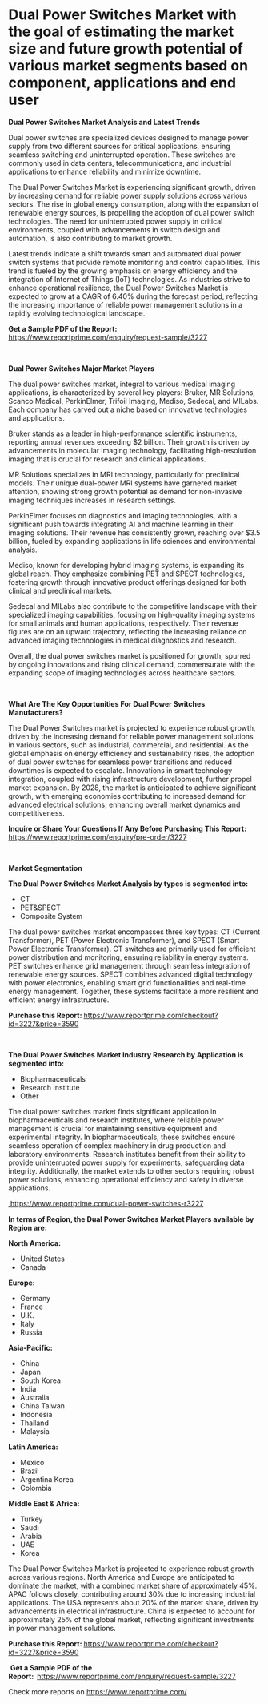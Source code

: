 <p><h1>Dual Power Switches Market with the goal of estimating the market size and future growth potential of various market segments based on component, applications and end user</h1></p><p><strong>Dual Power Switches Market Analysis and Latest Trends</strong></p>
<p><p>Dual power switches are specialized devices designed to manage power supply from two different sources for critical applications, ensuring seamless switching and uninterrupted operation. These switches are commonly used in data centers, telecommunications, and industrial applications to enhance reliability and minimize downtime.</p><p>The Dual Power Switches Market is experiencing significant growth, driven by increasing demand for reliable power supply solutions across various sectors. The rise in global energy consumption, along with the expansion of renewable energy sources, is propelling the adoption of dual power switch technologies. The need for uninterrupted power supply in critical environments, coupled with advancements in switch design and automation, is also contributing to market growth.</p><p>Latest trends indicate a shift towards smart and automated dual power switch systems that provide remote monitoring and control capabilities. This trend is fueled by the growing emphasis on energy efficiency and the integration of Internet of Things (IoT) technologies. As industries strive to enhance operational resilience, the Dual Power Switches Market is expected to grow at a CAGR of 6.40% during the forecast period, reflecting the increasing importance of reliable power management solutions in a rapidly evolving technological landscape.</p></p>
<p><strong>Get a Sample PDF of the Report:&nbsp;</strong> <a href="https://www.reportprime.com/enquiry/request-sample/3227?utm_campaign=2203&utm_medium=2&utm_source=Github&utm_content=ia&utm_term=18032025&utm_id=dual-power-switches">https://www.reportprime.com/enquiry/request-sample/3227</a></p>
<p>&nbsp;</p>
<p><strong>Dual Power Switches Major Market Players</strong></p>
<p><p>The dual power switches market, integral to various medical imaging applications, is characterized by several key players: Bruker, MR Solutions, Scanco Medical, PerkinElmer, Trifoil Imaging, Mediso, Sedecal, and MILabs. Each company has carved out a niche based on innovative technologies and applications.</p><p>Bruker stands as a leader in high-performance scientific instruments, reporting annual revenues exceeding $2 billion. Their growth is driven by advancements in molecular imaging technology, facilitating high-resolution imaging that is crucial for research and clinical applications.</p><p>MR Solutions specializes in MRI technology, particularly for preclinical models. Their unique dual-power MRI systems have garnered market attention, showing strong growth potential as demand for non-invasive imaging techniques increases in research settings. </p><p>PerkinElmer focuses on diagnostics and imaging technologies, with a significant push towards integrating AI and machine learning in their imaging solutions. Their revenue has consistently grown, reaching over $3.5 billion, fueled by expanding applications in life sciences and environmental analysis.</p><p>Mediso, known for developing hybrid imaging systems, is expanding its global reach. They emphasize combining PET and SPECT technologies, fostering growth through innovative product offerings designed for both clinical and preclinical markets. </p><p>Sedecal and MILabs also contribute to the competitive landscape with their specialized imaging capabilities, focusing on high-quality imaging systems for small animals and human applications, respectively. Their revenue figures are on an upward trajectory, reflecting the increasing reliance on advanced imaging technologies in medical diagnostics and research.</p><p>Overall, the dual power switches market is positioned for growth, spurred by ongoing innovations and rising clinical demand, commensurate with the expanding scope of imaging technologies across healthcare sectors.</p></p>
<p>&nbsp;</p>
<p><strong>What Are The Key Opportunities For Dual Power Switches Manufacturers?</strong></p>
<p><p>The Dual Power Switches market is projected to experience robust growth, driven by the increasing demand for reliable power management solutions in various sectors, such as industrial, commercial, and residential. As the global emphasis on energy efficiency and sustainability rises, the adoption of dual power switches for seamless power transitions and reduced downtimes is expected to escalate. Innovations in smart technology integration, coupled with rising infrastructure development, further propel market expansion. By 2028, the market is anticipated to achieve significant growth, with emerging economies contributing to increased demand for advanced electrical solutions, enhancing overall market dynamics and competitiveness.</p></p>
<p><strong>Inquire or Share Your Questions If Any Before Purchasing This Report:</strong> <a href="https://www.reportprime.com/enquiry/pre-order/3227?utm_campaign=2203&utm_medium=2&utm_source=Github&utm_content=ia&utm_term=18032025&utm_id=dual-power-switches">https://www.reportprime.com/enquiry/pre-order/3227</a></p>
<p>&nbsp;</p>
<p><strong>Market Segmentation</strong></p>
<p><strong>The Dual Power Switches Market Analysis by types is segmented into:</strong></p>
<p><ul><li>CT</li><li>PET&SPECT</li><li>Composite System</li></ul></p>
<p><p>The dual power switches market encompasses three key types: CT (Current Transformer), PET (Power Electronic Transformer), and SPECT (Smart Power Electronic Transformer). CT switches are primarily used for efficient power distribution and monitoring, ensuring reliability in energy systems. PET switches enhance grid management through seamless integration of renewable energy sources. SPECT combines advanced digital technology with power electronics, enabling smart grid functionalities and real-time energy management. Together, these systems facilitate a more resilient and efficient energy infrastructure.</p></p>
<p><strong>Purchase this Report:&nbsp;</strong><a href="https://www.reportprime.com/checkout?id=3227&price=3590&utm_campaign=2203&utm_medium=2&utm_source=Github&utm_content=ia&utm_term=18032025&utm_id=dual-power-switches">https://www.reportprime.com/checkout?id=3227&price=3590</a></p>
<p>&nbsp;</p>
<p><strong>The Dual Power Switches Market Industry Research by Application is segmented into:</strong></p>
<p><ul><li>Biopharmaceuticals</li><li>Research Institute</li><li>Other</li></ul></p>
<p><p>The dual power switches market finds significant application in biopharmaceuticals and research institutes, where reliable power management is crucial for maintaining sensitive equipment and experimental integrity. In biopharmaceuticals, these switches ensure seamless operation of complex machinery in drug production and laboratory environments. Research institutes benefit from their ability to provide uninterrupted power supply for experiments, safeguarding data integrity. Additionally, the market extends to other sectors requiring robust power solutions, enhancing operational efficiency and safety in diverse applications.</p></p>
<p><a href="https://www.reportprime.com/dual-power-switches-r3227?utm_campaign=2203&utm_medium=2&utm_source=Github&utm_content=ia&utm_term=18032025&utm_id=dual-power-switches">&nbsp;https://www.reportprime.com/dual-power-switches-r3227</a></p>
<p><strong>In terms of Region, the Dual Power Switches Market Players available by Region are:</strong></p>
<p>
    <p> <strong> North America: </strong>
        <ul>
            <li>United States</li>
            <li>Canada</li>
        </ul>
        </p> 
    <p> <strong> Europe: </strong>
        <ul>
            <li>Germany</li>
            <li>France</li>
            <li>U.K.</li>
            <li>Italy</li>
            <li>Russia</li>
        </ul>
        </p> 
    <p> <strong> Asia-Pacific: </strong>
        <ul>
            <li>China</li>
            <li>Japan</li>
            <li>South Korea</li>
            <li>India</li>
            <li>Australia</li>
            <li>China Taiwan</li>
            <li>Indonesia</li>
            <li>Thailand</li>
            <li>Malaysia</li>
        </ul>
        </p> 
    <p> <strong> Latin America: </strong>
        <ul>
            <li>Mexico</li>
            <li>Brazil</li>
            <li>Argentina Korea</li>
            <li>Colombia</li>
        </ul>
        </p> 
    <p> <strong> Middle East & Africa: </strong>
        <ul>
            <li>Turkey</li>
            <li>Saudi</li>
            <li>Arabia</li>
            <li>UAE</li>
            <li>Korea</li>
        </ul>
    </p>
    </p>
<p><p>The Dual Power Switches Market is projected to experience robust growth across various regions. North America and Europe are anticipated to dominate the market, with a combined market share of approximately 45%. APAC follows closely, contributing around 30% due to increasing industrial applications. The USA represents about 20% of the market share, driven by advancements in electrical infrastructure. China is expected to account for approximately 25% of the global market, reflecting significant investments in power management solutions.</p></p>
<p><strong>Purchase this Report: </strong><a href="https://www.reportprime.com/checkout?id=3227&price=3590&utm_campaign=2203&utm_medium=2&utm_source=Github&utm_content=ia&utm_term=18032025&utm_id=dual-power-switches">https://www.reportprime.com/checkout?id=3227&price=3590</a></p>
<p>&nbsp;<strong>Get a Sample PDF of the Report:&nbsp;&nbsp;</strong><a href="https://www.reportprime.com/enquiry/request-sample/3227?utm_campaign=2203&utm_medium=2&utm_source=Github&utm_content=ia&utm_term=18032025&utm_id=dual-power-switches">https://www.reportprime.com/enquiry/request-sample/3227</a></p>
<p><strong></strong></p>
<p>Check more reports on <a href="https://www.reportprime.com/?utm_campaign=2203&utm_medium=2&utm_source=Github&utm_content=ia&utm_term=18032025&utm_id=dual-power-switches">https://www.reportprime.com/</a></p>